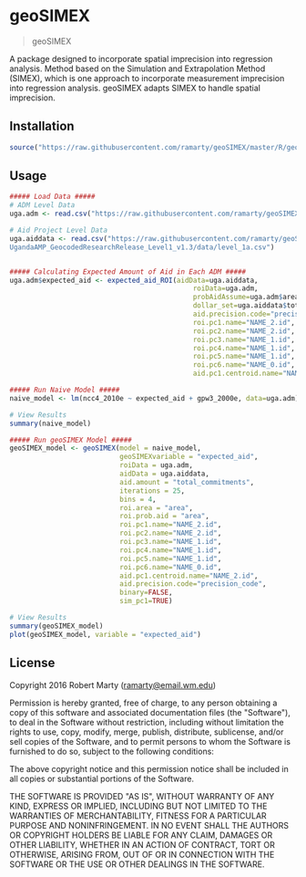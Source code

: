 
# geoSIMEX

> geoSIMEX

A package designed to incorporate spatial imprecision into regression analysis. Method based on the Simulation and Extrapolation Method (SIMEX), which is one approach to incorporate measurement imprecision into regression analysis. geoSIMEX adapts SIMEX to handle spatial imprecision.   

## Installation
```r
source("https://raw.githubusercontent.com/ramarty/geoSIMEX/master/R/geoSIMEX.R")
```

## Usage

```r
##### Load Data #####
# ADM Level Data
uga.adm <- read.csv("https://raw.githubusercontent.com/ramarty/geoSIMEX/master/Example/merge_uga_adm3.csv")

# Aid Project Level Data
uga.aiddata <- read.csv("https://raw.githubusercontent.com/ramarty/geoSIMEX/master/Example/
UgandaAMP_GeocodedResearchRelease_Level1_v1.3/data/level_1a.csv")


##### Calculating Expected Amount of Aid in Each ADM #####
uga.adm$expected_aid <- expected_aid_ROI(aidData=uga.aiddata, 
                                             roiData=uga.adm, 
                                             probAidAssume=uga.adm$area, 
                                             dollar_set=uga.aiddata$total_commitments, 
                                             aid.precision.code="precision_code", 
                                             roi.pc1.name="NAME_2.id", 
                                             roi.pc2.name="NAME_2.id", 
                                             roi.pc3.name="NAME_1.id", 
                                             roi.pc4.name="NAME_1.id", 
                                             roi.pc5.name="NAME_1.id", 
                                             roi.pc6.name="NAME_0.id", 
                                             aid.pc1.centroid.name="NAME_2.id")

##### Run Naive Model #####
naive_model <- lm(ncc4_2010e ~ expected_aid + gpw3_2000e, data=uga.adm)

# View Results
summary(naive_model)

##### Run geoSIMEX Model #####
geoSIMEX_model <- geoSIMEX(model = naive_model, 
                           geoSIMEXvariable = "expected_aid", 
                           roiData = uga.adm, 
                           aidData = uga.aiddata, 
                           aid.amount = "total_commitments",
                           iterations = 25, 
                           bins = 4, 
                           roi.area = "area", 
                           roi.prob.aid = "area", 
                           roi.pc1.name="NAME_2.id", 
                           roi.pc2.name="NAME_2.id", 
                           roi.pc3.name="NAME_1.id", 
                           roi.pc4.name="NAME_1.id", 
                           roi.pc5.name="NAME_1.id", 
                           roi.pc6.name="NAME_0.id", 
                           aid.pc1.centroid.name="NAME_2.id", 
                           aid.precision.code="precision_code",
                           binary=FALSE,
                           sim_pc1=TRUE)

# View Results
summary(geoSIMEX_model)
plot(geoSIMEX_model, variable = "expected_aid")

```

## License

Copyright 2016 Robert Marty (ramarty@email.wm.edu)

Permission is hereby granted, free of charge, to any person obtaining a copy of this software and associated documentation files (the "Software"), to deal in the Software without restriction, including without limitation the rights to use, copy, modify, merge, publish, distribute, sublicense, and/or sell copies of the Software, and to permit persons to whom the Software is furnished to do so, subject to the following conditions:

The above copyright notice and this permission notice shall be included in all copies or substantial portions of the Software.

THE SOFTWARE IS PROVIDED "AS IS", WITHOUT WARRANTY OF ANY KIND, EXPRESS OR IMPLIED, INCLUDING BUT NOT LIMITED TO THE WARRANTIES OF MERCHANTABILITY, FITNESS FOR A PARTICULAR PURPOSE AND NONINFRINGEMENT. IN NO EVENT SHALL THE AUTHORS OR COPYRIGHT HOLDERS BE LIABLE FOR ANY CLAIM, DAMAGES OR OTHER LIABILITY, WHETHER IN AN ACTION OF CONTRACT, TORT OR OTHERWISE, ARISING FROM, OUT OF OR IN CONNECTION WITH THE SOFTWARE OR THE USE OR OTHER DEALINGS IN THE SOFTWARE.

